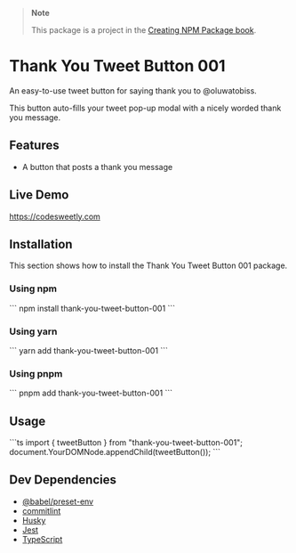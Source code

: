 > **Note**
>
> This package is a project in the [Creating NPM Package book](https://amzn.to/4lifL3n).

# Thank You Tweet Button 001

An easy-to-use tweet button for saying thank you to @oluwatobiss.

This button auto-fills your tweet pop-up modal with a nicely worded thank you message.

## Features

- A button that posts a thank you message

## Live Demo

https://codesweetly.com

## Installation

This section shows how to install the Thank You Tweet Button 001 package.

### Using npm

\`\`\`
npm install thank-you-tweet-button-001
\`\`\`

### Using yarn

\`\`\`
yarn add thank-you-tweet-button-001
\`\`\`

### Using pnpm

\`\`\`
pnpm add thank-you-tweet-button-001
\`\`\`

## Usage

\`\`\`ts
import { tweetButton } from "thank-you-tweet-button-001";
document.YourDOMNode.appendChild(tweetButton());
\`\`\`

## Dev Dependencies

- [@babel/preset-env](https://babeljs.io/docs/babel-preset-env)
- [commitlint](https://commitlint.js.org)
- [Husky](https://github.com/typicode/husky)
- [Jest](https://github.com/jestjs/jest)
- [TypeScript](https://github.com/Microsoft/TypeScript)
